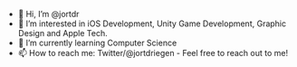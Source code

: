 - 👋 Hi, I’m @jortdr
- 👀 I’m interested in iOS Development, Unity Game Development, Graphic Design and Apple Tech.
- 🌱 I’m currently learning Computer Science
- 📫 How to reach me: Twitter/@jortdriegen - Feel free to reach out to me!

